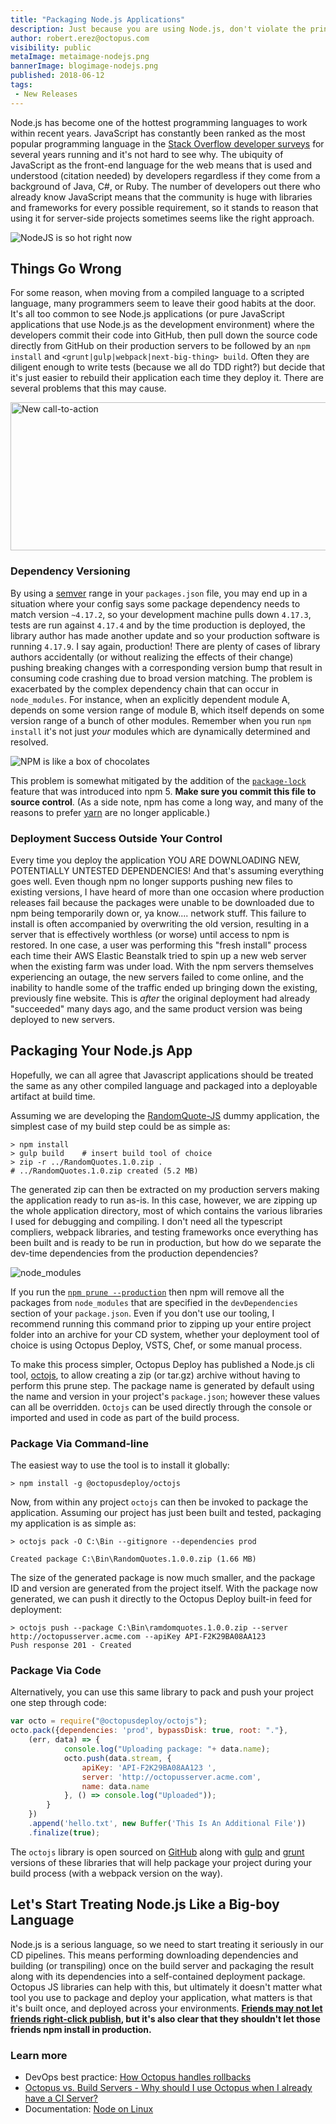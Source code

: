 ```yaml
---
title: "Packaging Node.js Applications"
description: Just because you are using Node.js, don't violate the principle of build-once, deploy-many
author: robert.erez@octopus.com
visibility: public
metaImage: metaimage-nodejs.png
bannerImage: blogimage-nodejs.png
published: 2018-06-12
tags:
 - New Releases
---
```


Node.js has become one of the hottest programming languages to work within recent years. JavaScript has constantly been ranked as the most popular programming language in the [Stack Overflow developer surveys](https://insights.stackoverflow.com/survey/2018) for several years running and it's not hard to see why.
The ubiquity of JavaScript as the front-end language for the web means that is used and understood (citation needed) by developers regardless if they come from a background of Java, C#, or Ruby.  The number of developers out there who already know JavaScript means that the community is huge with libraries and frameworks for every possible requirement, so it stands to reason that using it for server-side projects sometimes seems like the right approach.

![NodeJS is so hot right now](nodejs_so_hot.jpg)

## Things Go Wrong

For some reason, when moving from a compiled language to a scripted language, many programmers seem to leave their good habits at the door. It's all too common to see Node.js applications (or pure JavaScript applications that use Node.js as the development environment) where the developers commit their code into GitHub, then pull down the source code directly from GitHub on their production servers to be followed by an `npm install` and `<grunt|gulp|webpack|next-big-thing> build`. Often they are diligent enough to write tests (because we all do TDD right?) but decide that it's just easier to rebuild their application each time they deploy it. There are several problems that this may cause.

<!--HubSpot Call-to-Action Code --><span class="hs-cta-wrapper" id="hs-cta-wrapper-b7a09814-73d5-4ec1-97ec-4bdb9f432fdc"><span class="hs-cta-node hs-cta-b7a09814-73d5-4ec1-97ec-4bdb9f432fdc" id="hs-cta-b7a09814-73d5-4ec1-97ec-4bdb9f432fdc"><!--[if lte IE 8]><div id="hs-cta-ie-element"></div><![endif]--><a href="https://cta-redirect.hubspot.com/cta/redirect/4676868/b7a09814-73d5-4ec1-97ec-4bdb9f432fdc" ><img class="hs-cta-img" id="hs-cta-img-b7a09814-73d5-4ec1-97ec-4bdb9f432fdc" style="border-width:0px;" height="237" width="629" src="https://no-cache.hubspot.com/cta/default/4676868/b7a09814-73d5-4ec1-97ec-4bdb9f432fdc.png"  alt="New call-to-action"/></a></span><script charset="utf-8" src="https://js.hscta.net/cta/current.js"></script><script type="text/javascript"> hbspt.cta.load(4676868, 'b7a09814-73d5-4ec1-97ec-4bdb9f432fdc', {}); </script></span><!-- end HubSpot Call-to-Action Code -->

### Dependency Versioning

By using a [semver](https://docs.npmjs.com/misc/semver) range in your `packages.json` file, you may end up in a situation where your config says some package dependency needs to match version `~4.17.2`, so your development machine pulls down `4.17.3`, tests are run against `4.17.4` and by the time production is deployed, the library author has made another update and so your production software is running `4.17.9`. I say again, production! There are plenty of cases of library authors accidentally (or without realizing the effects of their change) pushing breaking changes with a corresponding version bump that result in consuming code crashing due to broad version matching. The problem is exacerbated by the complex dependency chain that can occur in `node_modules`. For instance, when an explicitly dependent module A, depends on some version range of module B, which itself depends on some version range of a bunch of other modules. Remember when you run `npm install` it's not just _your_ modules which are dynamically determined and resolved.

![NPM is like a box of chocolates](forrest.jpg)

This problem is somewhat mitigated by the addition of the [`package-lock`](https://docs.npmjs.com/files/package-lock.json) feature that was introduced into npm 5. **Make sure you commit this file to source control**. (As a side note, npm has come a long way, and many of the reasons to prefer [yarn](https://yarnpkg.com/en/) are no longer applicable.)

### Deployment Success Outside Your Control

Every time you deploy the application YOU ARE DOWNLOADING NEW, POTENTIALLY UNTESTED DEPENDENCIES! And that's assuming everything goes well. Even though npm no longer supports pushing new files to existing versions, I have heard of more than one occasion where production releases fail because the packages were unable to be downloaded due to npm being temporarily down or, ya know.... network stuff. This failure to install is often accompanied by overwriting the old version, resulting in a server that is effectively worthless (or worse) until access to npm is restored. In one case, a user was performing this "fresh install" process each time their AWS Elastic Beanstalk tried to spin up a new web server when the existing farm was under load. With the npm servers themselves experiencing an outage, the new servers failed to come online, and the inability to handle some of the traffic ended up bringing down the existing, previously fine website. This is _after_ the original deployment had already "succeeded" many days ago, and the same product version was being deployed to new servers.

## Packaging Your Node.js App

Hopefully, we can all agree that Javascript applications should be treated the same as any other compiled language and packaged into a deployable artifact at build time.

Assuming we are developing the [RandomQuote-JS](https://github.com/OctopusSamples/RandomQuotes-JS) dummy application, the simplest case of my build step could be as simple as:
```
> npm install
> gulp build    # insert build tool of choice
> zip -r ../RandomQuotes.1.0.zip .
# ../RandomQuotes.1.0.zip created (5.2 MB)
```
The generated zip can then be extracted on my production servers making the application ready to run as-is. In this case, however, we are zipping up the whole application directory, most of which contains the various libraries I used for debugging and compiling. I don't need all the typescript compliers, webpack libraries, and testing frameworks once everything has been built and is ready to be run in production, but how do we separate the dev-time dependencies from the production dependencies?

![node_modules](node_modules.jpg "width=300")

If you run the [`npm prune --production`](https://docs.npmjs.com/cli/prune) then npm will remove all the packages from `node_modules` that are specified in the `devDependencies` section of your `package.json`. Even if you don't use our tooling, I recommend running this command prior to zipping up your entire project folder into an archive for your CD system, whether your deployment tool of choice is using Octopus Deploy, VSTS, Chef, or some manual process.

To make this process simpler, Octopus Deploy has published a Node.js cli tool, [octojs](https://github.com/OctopusDeploy/octojs), to allow creating a zip (or tar.gz) archive without having to perform this prune step. The package name is generated by default using the name and version in your project's `package.json`; however these values can all be overridden. `Octojs` can be used directly through the console or imported and used in code as part of the build process.

### Package Via Command-line

The easiest way to use the tool is to install it globally:

```
> npm install -g @octopusdeploy/octojs
```

Now, from within any project `octojs` can then be invoked to package the application. Assuming our project has just been built and tested, packaging my application is as simple as:

```
> octojs pack -O C:\Bin --gitignore --dependencies prod

Created package C:\Bin\RandomQuotes.1.0.0.zip (1.66 MB)
```

The size of the generated package is now much smaller, and the package ID and version are generated from the project itself. With the package now generated, we can push it directly to the Octopus Deploy built-in feed for deployment:

```
> octojs push --package C:\Bin\ramdomquotes.1.0.0.zip --server http://octopusserver.acme.com --apiKey API-F2K29BA08AA123
Push response 201 - Created
```

### Package Via Code

Alternatively, you can use this same library to pack and push your project one step through code:

```JavaScript
var octo = require("@octopusdeploy/octojs");
octo.pack({dependencies: 'prod', bypassDisk: true, root: "."},
    (err, data) => {
            console.log("Uploading package: "+ data.name);
            octo.push(data.stream, {
                apiKey: 'API-F2K29BA08AA123 ',
                server: 'http://octopusserver.acme.com',
                name: data.name
            }, () => console.log("Uploaded"));
        }
    })
    .append('hello.txt', new Buffer('This Is An Additional File'))
    .finalize(true);
```

The `octojs` library is open sourced on [GitHub](https://github.com/OctopusDeploy/octojs) along with [gulp](https://github.com/OctopusDeploy/gulp-octo) and [grunt](https://github.com/OctopusDeploy/grunt-octo) versions of these libraries that will help package your project during your build process (with a webpack version on the way).

## Let's Start Treating Node.js Like a Big-boy Language

Node.js is a serious language, so we need to start treating it seriously in our CD pipelines. This means performing downloading dependencies and building (or transpiling) once on the build server and packaging the result along with its dependencies into a self-contained deployment package. Octopus JS libraries can help with this, but ultimately it doesn't matter what tool you use to package and deploy your application, what matters is that it's built once, and deployed across your environments. **[Friends may not let friends right-click publish](https://damianbrady.com.au/2018/02/01/friends-dont-let-friends-right-click-publish/), but it's also clear that they shouldn't let those friends npm install in production.**

### Learn more

* DevOps best practice: [How Octopus handles rollbacks](https://hubs.ly/H0gCHKh0)
* [Octopus vs. Build Servers - Why should I use Octopus when I already have a CI Server?](https://hubs.ly/H0gCFzS0)
* Documentation: [Node on Linux](https://hubs.ly/H0gCHKk0)